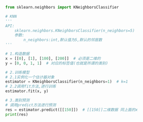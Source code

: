 
<BlogInfo title="3.KNN算法API的使用" author="白日梦想猿" pv=0 read_times=0 pre_cost_time=0分23秒 category="K近邻" tag_list="['K近邻']" create_time="2021.08.29 10:36:59" update_time="2021.08.29 10:49:38" />

```python
from sklearn.neighbors import KNeighborsClassifier

# KNN
'''
API:
    sklearn.neighbors.KNeighborsClassifier(n_neighbors=5)
    参数:
        n_neighbors:int,默认值为5,默认的邻居数
'''

# 1.构造数据
x = [[0], [1], [100], [200]]  # 必须是二维的
y = [0, 0, 1, 1]  # 对应的标签值(也就是所谓的类别)

# 2.训练模型
# 2.1实例化一个估计器对象
estimator = KNeighborsClassifier(n_neighbors=1)  # k=1
# 2.2调用fit方法,进行训练
estimator.fit(x, y)

# 3.类别预测
# 调用predict方法进行预测
res = estimator.predict([[150]])  # [[150]]二维数据 同上面的x
print(res)

```

